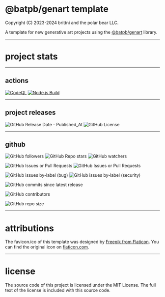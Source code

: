 # @batpb/genart template

Copyright (C) 2023-2024 brittni and the polar bear LLC.

A template for new generative art projects using the [@batpb/genart](https://www.npmjs.com/package/@batpb/genart) library.

----

# project stats

----

## actions

[![CodeQL](https://github.com/brittni-and-the-polar-bear/genart-template/actions/workflows/codeql.yml/badge.svg)](https://github.com/brittni-and-the-polar-bear/genart-template/actions/workflows/codeql.yml)
[![Node.js Build](https://github.com/brittni-and-the-polar-bear/genart-template/actions/workflows/node-js.yml/badge.svg)](https://github.com/brittni-and-the-polar-bear/genart-template/actions/workflows/node-js.yml)

----

## project releases

![GitHub Release Date - Published_At](https://img.shields.io/github/release-date/brittni-and-the-polar-bear/genart-template)
![GitHub License](https://img.shields.io/github/license/brittni-and-the-polar-bear/genart-template)

----

## github

![GitHub followers](https://img.shields.io/github/followers/brittni-and-the-polar-bear)
![GitHub Repo stars](https://img.shields.io/github/stars/brittni-and-the-polar-bear/genart-template)
![GitHub watchers](https://img.shields.io/github/watchers/brittni-and-the-polar-bear/genart-template)

![GitHub Issues or Pull Requests](https://img.shields.io/github/issues/brittni-and-the-polar-bear/genart-template)
![GitHub Issues or Pull Requests](https://img.shields.io/github/issues-pr/brittni-and-the-polar-bear/genart-template)

![GitHub issues by-label (bug)](https://img.shields.io/github/issues/brittni-and-the-polar-bear/genart-template/bug?color=red)
![GitHub issues by-label (security)](https://img.shields.io/github/issues/brittni-and-the-polar-bear/genart-template/security?color=red)

![GitHub commits since latest release](https://img.shields.io/github/commits-since/brittni-and-the-polar-bear/genart-template/latest)

![GitHub contributors](https://img.shields.io/github/contributors-anon/brittni-and-the-polar-bear/genart-template)

![GitHub repo size](https://img.shields.io/github/repo-size/brittni-and-the-polar-bear/genart-template)

----

# attributions

The favicon.ico of this template was designed by
[Freepik from Flaticon](https://www.flaticon.com/free-icons/art).
You can find the original icon on
[flaticon.com](https://www.flaticon.com/free-icon/art_1756752?term=art&page=1&position=38&origin=search&related_id=1756752).

----

# license

The source code of this project is licensed under the MIT License.
The full text of the license is included with this source code.
